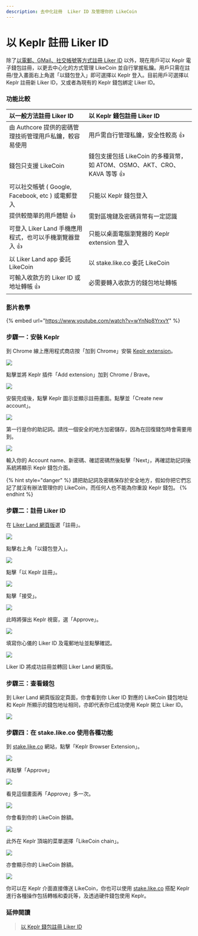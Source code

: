 ```yaml
---
description: 去中化註冊  Liker ID 及管理你的 LikeCoin
---
```


# 以 Keplr 註冊 Liker ID

除了[以電郵、GMail、社交帳號等方式註冊 Liker ID](register.md) 以外，現在用戶可以 Keplr 電子錢包註冊，以更去中心化的方式管理 LikeCoin 並自行掌握私鑰。用戶只需在註冊/登入畫面右上角選「以錢包登入」即可選擇以 Keplr 登入。目前用戶可選擇以 Keplr 註冊新 Liker ID，又或者為現有的 Keplr 錢包綁定 Liker ID。 

### 功能比較

| **以一般方法註冊 Liker ID** | **以 Keplr 錢包註冊 Liker ID** |
| :--- | :--- |
| 由 Authcore 提供的密碼管理技術管理用戶私鑰，較容易使用  | 用戶需自行管理私鑰，安全性較高 👍  |
| 錢包只支援 LikeCoin  | 錢包支援包括 LikeCoin 的多種貨幣，如 ATOM、OSMO、AKT、CRO、KAVA 等等 👍  |
| 可以社交帳號 \( Google, Facebook, etc \) 或電郵登入 | 只能以 Keplr 錢包登入 |
| 提供較簡單的用戶體驗 👍  | 需對區塊鏈及密碼貨幣有一定認識 |
| 可登入 Liker Land 手機應用程式，也可以手機瀏覽器登入 👍  | 只能以桌面電腦瀏覽器的 Keplr extension 登入 |
| 以 Liker Land app 委託 LikeCoin | 以 stake.like.co 委託 LikeCoin |
| 可輸入收款方的 Liker ID 或地址轉帳 👍  | 必需要轉入收款方的錢包地址轉帳 |

### 影片教學

{% embed url="https://www.youtube.com/watch?v=wYnNp8YrxvY" %}

### 步驟一：安裝 Keplr

到 Chrome 線上應用程式商店按「加到 Chrome」安裝 [Keplr extension](https://chrome.google.com/webstore/detail/keplr/dmkamcknogkgcdfhhbddcghachkejeap)。

![](../../.gitbook/assets/keplr01.png)

點擊並將 Keplr 插件「Add extension」加到 Chrome / Brave。

![](../../.gitbook/assets/keplr02.png)

安裝完成後，點擊 Keplr 圖示並顯示註冊畫面。點擊並「Create new account」。

![](../../.gitbook/assets/keplr03.png)

第一行是你的助記詞。請找一個安全的地方加密儲存，因為在回復錢包時會需要用到。

![](../../.gitbook/assets/keplr04.png)

輸入你的 Account name、新密碼、確認密碼然後點擊「Next」，再確認助記詞後系統將顯示 Keplr 錢包介面。

{% hint style="danger" %}
請把助記詞及密碼保存於安全地方，假如你把它們忘記了就沒有辦法管理你的 LikeCoin，而任何人也不能為你重設 Keplr 錢包。
{% endhint %}

### 步驟二：註冊 Liker ID

在 [Liker Land 網頁版](https://liker.land/)選「註冊」。

![](../../.gitbook/assets/keplr-liker-id-00.png)

點擊右上角「以錢包登入」。

![](../../.gitbook/assets/keplr-liker-id-01.png)

點擊「以 Keplr 註冊」。

![](../../.gitbook/assets/keplr-liker-id-02.png)

點擊「接受」。

![](../../.gitbook/assets/keplr-liker-id-03-en.png)

此時將彈出 Keplr 視窗，選「Approve」。

![](../../.gitbook/assets/keplr-liker-id-04.png)

填寫你心儀的 Liker ID 及電郵地址並點擊確認。

![](../../.gitbook/assets/keplr-liker-id-05.png)

Liker ID 將成功註冊並轉回 Liker Land 網頁版。

### 步驟三：查看錢包

到 Liker Land 網頁版設定頁面，你會看到你 Liker ID 對應的 LikeCoin 錢包地址和 Keplr 所顯示的錢包地址相同，亦即代表你已成功使用 Keplr 開立 Liker ID。

![](../../.gitbook/assets/keplr-liker-id-06.png)

### 步驟四：在 stake.like.co 使用各種功能

到 [stake.like.co](http://stake.like.co/) 網站，點擊「Keplr Browser Extension」。

![](../../.gitbook/assets/keplr06.png)

再點擊「Approve」

![](../../.gitbook/assets/keplr07.png)

看見這個畫面再「Approve」多一次。

![](../../.gitbook/assets/keplr08.png)

你會看到你的 LikeCoin 餘額。

![](../../.gitbook/assets/keplr09.png)

此外在 Keplr 頂端的菜單選擇「LikeCoin chain」。

![](../../.gitbook/assets/keplr-liker-id-07%20%281%29.png)

亦會顯示你的 LikeCoin 餘額。

![](../../.gitbook/assets/keplr-liker-id-08.png)

你可以在 Keplr 介面直接傳送 LikeCoin，你也可以使用 [stake.like.co](http://stake.like.co/) 搭配 Keplr 進行各種操作包括轉帳和委託等，及透過硬件錢包使用 Keplr。

### 延伸閱讀

> [以 Keplr 錢包註冊 Liker ID](https://matters.news/@likecoin/%E4%BB%A5-keplr-%E9%8C%A2%E5%8C%85%E8%A8%BB%E5%86%8A-liker-id-bafyreidnwfvgapbpgfjgvayj4nqdodnldk3wm6x4hakw7yq2yytpzbuamu)

